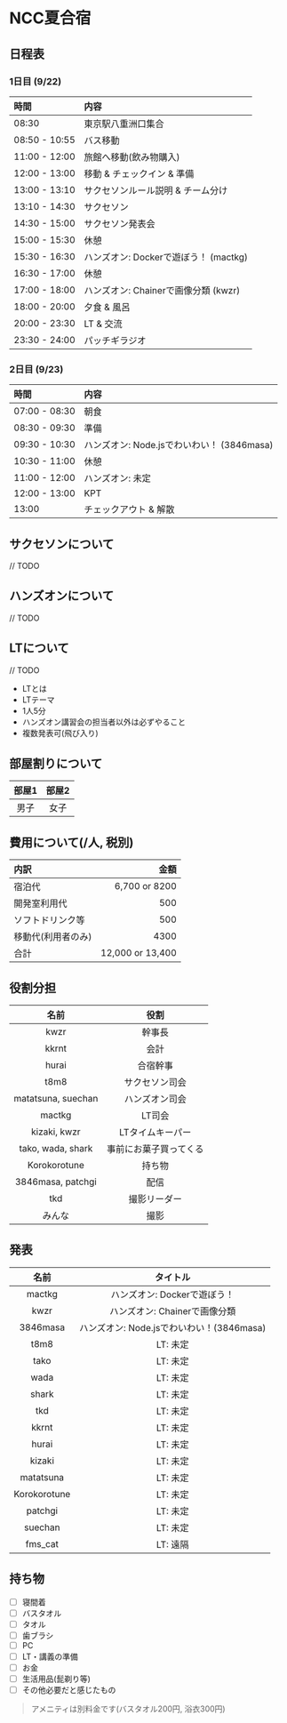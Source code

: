 # NCC夏合宿

## 日程表

### 1日目 (9/22)

| 時間 | 内容 |
|:---|:---|
| 08:30 | 東京駅八重洲口集合 |
| 08:50 - 10:55 | バス移動 |
| 11:00 - 12:00 | 旅館へ移動(飲み物購入) |
| 12:00 - 13:00  | 移動 & チェックイン & 準備 |
| 13:00 - 13:10 | サクセソンルール説明 & チーム分け |
| 13:10 - 14:30 | サクセソン |
| 14:30 - 15:00 | サクセソン発表会 |
| 15:00 - 15:30 | 休憩 |
| 15:30 - 16:30 | ハンズオン: Dockerで遊ぼう！ (mactkg) |
| 16:30 - 17:00 | 休憩 |
| 17:00 - 18:00 | ハンズオン: Chainerで画像分類 (kwzr) |
| 18:00 - 20:00 | 夕食 & 風呂 |
| 20:00 - 23:30 | LT & 交流 |
| 23:30 - 24:00 | パッチギラジオ |

### 2日目 (9/23)

| 時間 | 内容 |
|:---|:---|
| 07:00 - 08:30 | 朝食 |
| 08:30 - 09:30 | 準備 |
| 09:30 - 10:30 | ハンズオン: Node.jsでわいわい！ (3846masa) |
| 10:30 - 11:00 | 休憩 |
| 11:00 - 12:00 | ハンズオン: 未定 |
| 12:00 - 13:00 | KPT |
| 13:00 | チェックアウト & 解散 |

## サクセソンについて

// TODO

## ハンズオンについて

// TODO

## LTについて

// TODO

- LTとは
- LTテーマ
- 1人5分
- ハンズオン講習会の担当者以外は必ずやること
- 複数発表可(飛び入り)

## 部屋割りについて

| 部屋1 | 部屋2 |
|:---:|:---:|
| 男子 | 女子 |

## 費用について(/人, 税別)

| 内訳 | 金額 |
| :--- | ---: |
| 宿泊代 | 6,700 or 8200 |
| 開発室利用代 | 500 |
| ソフトドリンク等 | 500 |
| 移動代(利用者のみ) | 4300 |
| 合計 | 12,000 or 13,400 |

## 役割分担

| 名前 | 役割 |
|:---:|:---:|
| kwzr | 幹事長 |
| kkrnt | 会計 |
| hurai | 合宿幹事 |
| t8m8 | サクセソン司会 |
| matatsuna, suechan | ハンズオン司会 |
| mactkg | LT司会 |
| kizaki, kwzr | LTタイムキーパー |
| tako, wada, shark | 事前にお菓子買ってくる |
| Korokorotune | 持ち物 |
| 3846masa, patchgi | 配信 |
| tkd | 撮影リーダー |
| みんな | 撮影 |

## 発表

| 名前 | タイトル |
|:---:|:---:|
| mactkg | ハンズオン: Dockerで遊ぼう！ |
| kwzr | ハンズオン: Chainerで画像分類 |
| 3846masa | ハンズオン: Node.jsでわいわい！(3846masa) |
| t8m8 | LT: 未定 |
| tako | LT: 未定 |
| wada | LT: 未定 |
| shark | LT: 未定 |
| tkd | LT: 未定 |
| kkrnt | LT: 未定 |
| hurai | LT: 未定 |
| kizaki | LT: 未定 |
| matatsuna | LT: 未定 |
| Korokorotune | LT: 未定 |
| patchgi | LT: 未定 |
| suechan | LT: 未定 |
| fms_cat | LT: 遠隔 |

## 持ち物

- [ ] 寝間着
- [ ] バスタオル
- [ ] タオル
- [ ] 歯ブラシ
- [ ] PC
- [ ] LT・講義の準備
- [ ] お金
- [ ] 生活用品(髭剃り等)
- [ ] その他必要だと感じたもの

> アメニティは別料金です(バスタオル200円, 浴衣300円)
